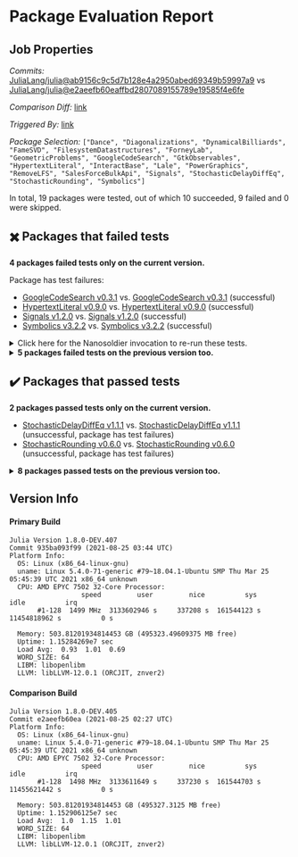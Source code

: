 # Package Evaluation Report

## Job Properties

*Commits:* [JuliaLang/julia@ab9156c9c5d7b128e4a2950abed69349b59997a9](https://github.com/JuliaLang/julia/commit/ab9156c9c5d7b128e4a2950abed69349b59997a9) vs [JuliaLang/julia@e2aeefb60eaffbd2807089155789e19585f4e6fe](https://github.com/JuliaLang/julia/commit/e2aeefb60eaffbd2807089155789e19585f4e6fe)

*Comparison Diff:* [link](https://github.com/JuliaLang/julia/compare/e2aeefb60eaffbd2807089155789e19585f4e6fe..ab9156c9c5d7b128e4a2950abed69349b59997a9)

*Triggered By:* [link](https://github.com/JuliaLang/julia/pull/41449#issuecomment-905158502)

*Package Selection:* `["Dance", "Diagonalizations", "DynamicalBilliards", "FameSVD", "FilesystemDatastructures", "ForneyLab", "GeometricProblems", "GoogleCodeSearch", "GtkObservables", "HypertextLiteral", "InteractBase", "Lale", "PowerGraphics", "RemoveLFS", "SalesForceBulkApi", "Signals", "StochasticDelayDiffEq", "StochasticRounding", "Symbolics"]`

In total, 19 packages were tested, out of which 10 succeeded, 9 failed and 0 were skipped.


## :heavy_multiplication_x: Packages that failed tests

**4 packages failed tests only on the current version.**

Package has test failures:

- [GoogleCodeSearch v0.3.1](https://s3.amazonaws.com/julialang-reports/nanosoldier/pkgeval/by_hash/ab9156c_vs_e2aeefb/GoogleCodeSearch.1.8.0-DEV-935ba093f99.log) vs. [GoogleCodeSearch v0.3.1](https://s3.amazonaws.com/julialang-reports/nanosoldier/pkgeval/by_hash/ab9156c_vs_e2aeefb/GoogleCodeSearch.1.8.0-DEV-e2aeefb60ea.log) (successful)
- [HypertextLiteral v0.9.0](https://s3.amazonaws.com/julialang-reports/nanosoldier/pkgeval/by_hash/ab9156c_vs_e2aeefb/HypertextLiteral.1.8.0-DEV-935ba093f99.log) vs. [HypertextLiteral v0.9.0](https://s3.amazonaws.com/julialang-reports/nanosoldier/pkgeval/by_hash/ab9156c_vs_e2aeefb/HypertextLiteral.1.8.0-DEV-e2aeefb60ea.log) (successful)
- [Signals v1.2.0](https://s3.amazonaws.com/julialang-reports/nanosoldier/pkgeval/by_hash/ab9156c_vs_e2aeefb/Signals.1.8.0-DEV-935ba093f99.log) vs. [Signals v1.2.0](https://s3.amazonaws.com/julialang-reports/nanosoldier/pkgeval/by_hash/ab9156c_vs_e2aeefb/Signals.1.8.0-DEV-e2aeefb60ea.log) (successful)
- [Symbolics v3.2.2](https://s3.amazonaws.com/julialang-reports/nanosoldier/pkgeval/by_hash/ab9156c_vs_e2aeefb/Symbolics.1.8.0-DEV-935ba093f99.log) vs. [Symbolics v3.2.2](https://s3.amazonaws.com/julialang-reports/nanosoldier/pkgeval/by_hash/ab9156c_vs_e2aeefb/Symbolics.1.8.0-DEV-e2aeefb60ea.log) (successful)

<details><summary>Click here for the Nanosoldier invocation to re-run these tests.</summary>
<p>

```
@nanosoldier `runtests(["GoogleCodeSearch", "HypertextLiteral", "Signals", "Symbolics"], vs = ":master")`
```

</p>
</details>


<details><summary><strong>5 packages failed tests on the previous version too.</strong></summary>
<p>

Package has test failures:

- [Dance v0.2.2](https://s3.amazonaws.com/julialang-reports/nanosoldier/pkgeval/by_hash/ab9156c_vs_e2aeefb/Dance.1.8.0-DEV-935ba093f99.log)
- [FilesystemDatastructures v1.0.0](https://s3.amazonaws.com/julialang-reports/nanosoldier/pkgeval/by_hash/ab9156c_vs_e2aeefb/FilesystemDatastructures.1.8.0-DEV-935ba093f99.log)

A segmentation fault happened:

- [GtkObservables v1.0.0](https://s3.amazonaws.com/julialang-reports/nanosoldier/pkgeval/by_hash/ab9156c_vs_e2aeefb/GtkObservables.1.8.0-DEV-935ba093f99.log)

Tests became inactive:

- [RemoveLFS v0.3.0](https://s3.amazonaws.com/julialang-reports/nanosoldier/pkgeval/by_hash/ab9156c_vs_e2aeefb/RemoveLFS.1.8.0-DEV-935ba093f99.log)
- [SalesForceBulkApi v0.0.6](https://s3.amazonaws.com/julialang-reports/nanosoldier/pkgeval/by_hash/ab9156c_vs_e2aeefb/SalesForceBulkApi.1.8.0-DEV-935ba093f99.log)

</p>
</details>


## :heavy_check_mark: Packages that passed tests

**2 packages passed tests only on the current version.**

- [StochasticDelayDiffEq v1.1.1](https://s3.amazonaws.com/julialang-reports/nanosoldier/pkgeval/by_hash/ab9156c_vs_e2aeefb/StochasticDelayDiffEq.1.8.0-DEV-935ba093f99.log) vs. [StochasticDelayDiffEq v1.1.1](https://s3.amazonaws.com/julialang-reports/nanosoldier/pkgeval/by_hash/ab9156c_vs_e2aeefb/StochasticDelayDiffEq.1.8.0-DEV-e2aeefb60ea.log) (unsuccessful, package has test failures)
- [StochasticRounding v0.6.0](https://s3.amazonaws.com/julialang-reports/nanosoldier/pkgeval/by_hash/ab9156c_vs_e2aeefb/StochasticRounding.1.8.0-DEV-935ba093f99.log) vs. [StochasticRounding v0.6.0](https://s3.amazonaws.com/julialang-reports/nanosoldier/pkgeval/by_hash/ab9156c_vs_e2aeefb/StochasticRounding.1.8.0-DEV-e2aeefb60ea.log) (unsuccessful, package has test failures)

<details><summary><strong>8 packages passed tests on the previous version too.</strong></summary>
<p>

- [Diagonalizations v0.2.1](https://s3.amazonaws.com/julialang-reports/nanosoldier/pkgeval/by_hash/ab9156c_vs_e2aeefb/Diagonalizations.1.8.0-DEV-935ba093f99.log)
- [DynamicalBilliards v3.12.0](https://s3.amazonaws.com/julialang-reports/nanosoldier/pkgeval/by_hash/ab9156c_vs_e2aeefb/DynamicalBilliards.1.8.0-DEV-935ba093f99.log)
- [FameSVD v0.1.0](https://s3.amazonaws.com/julialang-reports/nanosoldier/pkgeval/by_hash/ab9156c_vs_e2aeefb/FameSVD.1.8.0-DEV-935ba093f99.log)
- [ForneyLab v0.11.3](https://s3.amazonaws.com/julialang-reports/nanosoldier/pkgeval/by_hash/ab9156c_vs_e2aeefb/ForneyLab.1.8.0-DEV-935ba093f99.log)
- [GeometricProblems v0.2.2](https://s3.amazonaws.com/julialang-reports/nanosoldier/pkgeval/by_hash/ab9156c_vs_e2aeefb/GeometricProblems.1.8.0-DEV-935ba093f99.log)
- [InteractBase v0.10.6](https://s3.amazonaws.com/julialang-reports/nanosoldier/pkgeval/by_hash/ab9156c_vs_e2aeefb/InteractBase.1.8.0-DEV-935ba093f99.log)
- [Lale v0.1.9](https://s3.amazonaws.com/julialang-reports/nanosoldier/pkgeval/by_hash/ab9156c_vs_e2aeefb/Lale.1.8.0-DEV-935ba093f99.log)
- [PowerGraphics v0.11.1](https://s3.amazonaws.com/julialang-reports/nanosoldier/pkgeval/by_hash/ab9156c_vs_e2aeefb/PowerGraphics.1.8.0-DEV-935ba093f99.log)

</p>
</details>


## Version Info

#### Primary Build

```
Julia Version 1.8.0-DEV.407
Commit 935ba093f99 (2021-08-25 03:44 UTC)
Platform Info:
  OS: Linux (x86_64-linux-gnu)
  uname: Linux 5.4.0-71-generic #79~18.04.1-Ubuntu SMP Thu Mar 25 05:45:39 UTC 2021 x86_64 unknown
  CPU: AMD EPYC 7502 32-Core Processor: 
                  speed         user         nice          sys         idle          irq
       #1-128  1499 MHz  3133602946 s     337208 s  161544123 s  11454818962 s          0 s
       
  Memory: 503.81201934814453 GB (495323.49609375 MB free)
  Uptime: 1.15284269e7 sec
  Load Avg:  0.93  1.01  0.69
  WORD_SIZE: 64
  LIBM: libopenlibm
  LLVM: libLLVM-12.0.1 (ORCJIT, znver2)

```

#### Comparison Build

```
Julia Version 1.8.0-DEV.405
Commit e2aeefb60ea (2021-08-25 02:27 UTC)
Platform Info:
  OS: Linux (x86_64-linux-gnu)
  uname: Linux 5.4.0-71-generic #79~18.04.1-Ubuntu SMP Thu Mar 25 05:45:39 UTC 2021 x86_64 unknown
  CPU: AMD EPYC 7502 32-Core Processor: 
                  speed         user         nice          sys         idle          irq
       #1-128  1498 MHz  3133611649 s     337230 s  161544703 s  11455621442 s          0 s
       
  Memory: 503.81201934814453 GB (495327.3125 MB free)
  Uptime: 1.152906125e7 sec
  Load Avg:  1.0  1.15  1.01
  WORD_SIZE: 64
  LIBM: libopenlibm
  LLVM: libLLVM-12.0.1 (ORCJIT, znver2)

```
<!-- Generated on 2021-08-25T00:24:38.458 -->
